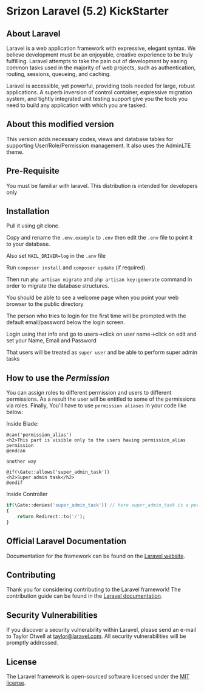 # Srizon Laravel (5.2) KickStarter

## About Laravel
Laravel is a web application framework with expressive, elegant syntax. We believe development must be an enjoyable, creative experience to be truly fulfilling. Laravel attempts to take the pain out of development by easing common tasks used in the majority of web projects, such as authentication, routing, sessions, queueing, and caching.

Laravel is accessible, yet powerful, providing tools needed for large, robust applications. A superb inversion of control container, expressive migration system, and tightly integrated unit testing support give you the tools you need to build any application with which you are tasked.

## About this modified version
This version adds necessary codes, views and database tables for supporting User/Role/Permission management. It also uses the AdminLTE theme.

## Pre-Requisite
You must be familiar with laravel. This distribution is intended for developers only

## Installation
Pull it using git clone. 

Copy and rename the `.env.example` to `.env` then edit the `.env` file to point it to your database. 

Also set `MAIL_DRIVER=log` in the `.env` file

Run `composer install` and `composer update` (if required).

Then run `php artisan migrate` and `php artisan key:generate` command in order to migrate the database structures.

You should be able to see a welcome page when you point your web browser to the public directory

The person who tries to login for the first time will be prompted with the default email/password below the login screen.

Login using that info and go to users->click on user name->click on edit and set your Name, Email and Password

That users will be treated as `super user` and be able to perform super admin tasks

## How to use the *Permission*

You can assign roles to different permission and users to different permissions.
As a result the user will be entitled to some of the permissions via roles.
Finally, You'll have to use `permission aliases` in your code like below:

Inside Blade:

```blade
@can('permission_alias')
<h2>This part is visible only to the users having permission_alias permission
@endcan

another way

@if(\Gate::allows('super_admin_task'))
<h2>Super admin task</h2>
@endif
```

Inside Controller

```php
if(\Gate::denies('super_admin_task')) // here super_admin_task is a permission alias
{
	return Redirect::to('/');
}
```

## Official Laravel Documentation

Documentation for the framework can be found on the [Laravel website](http://laravel.com/docs).

## Contributing

Thank you for considering contributing to the Laravel framework! The contribution guide can be found in the [Laravel documentation](http://laravel.com/docs/contributions).

## Security Vulnerabilities

If you discover a security vulnerability within Laravel, please send an e-mail to Taylor Otwell at taylor@laravel.com. All security vulnerabilities will be promptly addressed.

## License

The Laravel framework is open-sourced software licensed under the [MIT license](http://opensource.org/licenses/MIT).